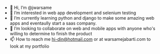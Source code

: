 - 👋 Hi, I’m @jwarsame
- 👀 I’m interested in web app development and selenium testing 
- 🌱 I’m currently learning python and django to make some amazing web apps and eventaully start a saas company.
- 💞️ I’m looking to collaborate on web and mobile apps with anyone who's willing to determine to finish the product 
- 📫 How to reach me hi-din@hotmail.com or at warsamejabarti.com to look at my portfolio 

<!---
jwarsame/jwarsame is a ✨ special ✨ repository because its `README.md` (this file) appears on your GitHub profile.
You can click the Preview link to take a look at your changes.
--->
